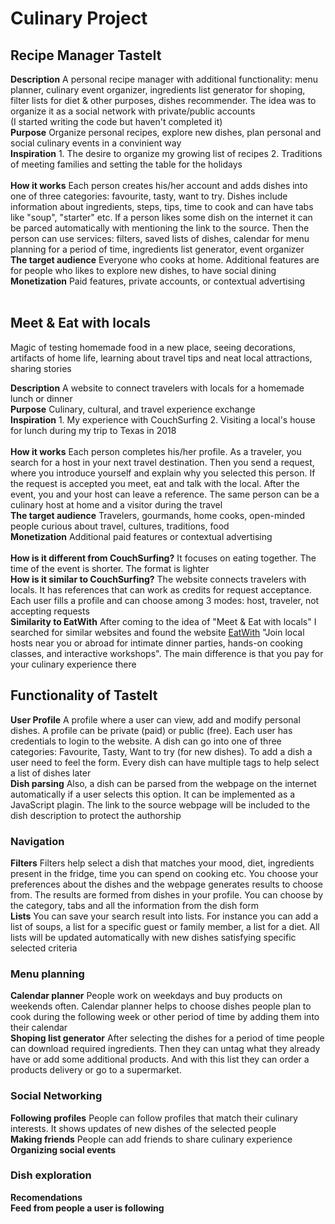 # Culinary Project

## Recipe Manager TasteIt
<b>Description</b> A personal recipe manager with additional functionality: menu planner, culinary event organizer, ingredients list generator for shoping, filter lists for diet & other purposes, dishes recommender. The idea was to organize it as a social network with private/public accounts</br>
(I started writing the code but haven't completed it)</br>
<b>Purpose</b> Organize personal recipes, explore new dishes, plan personal and social culinary events in a convinient way</br>
<b>Inspiration</b> 1. The desire to organize my growing list of recipes 2. Traditions of meeting families and setting the table for the holidays</br> </br>
<b>How it works</b> Each person creates his/her account and adds dishes into one of three categories: favourite, tasty, want to try. Dishes include information about ingredients, steps, tips, time to cook and can have tabs like "soup", "starter" etc. If a person likes some dish on the internet it can be parced automatically with mentioning the link to the source. Then the person can use services: filters, saved lists of dishes, calendar for menu planning for a period of time, ingredients list generator, event organizer</br>
<b>The target audience</b> Everyone who cooks at home. Additional features are for people who likes to explore new dishes, to have social dining</br> 
<b>Monetization</b> Paid features, private accounts, or contextual advertising</br> </br>


## Meet & Eat with locals
Magic of testing homemade food in a new place, seeing decorations, artifacts of home life, learning about travel tips and neat local attractions, sharing stories</br> 

<b>Description</b> A website to connect travelers with locals for a homemade lunch or dinner</br>
<b>Purpose</b> Culinary, cultural, and travel experience exchange</br>
<b>Inspiration</b> 1. My experience with CouchSurfing 2. Visiting a local's house for lunch during my trip to Texas in 2018</br> </br>
<b>How it works</b> Each person completes his/her profile. As a traveler, you search for a host in your next travel destination. Then you send a request, where you introduce yourself and explain why you selected this person. If the request is accepted you meet, eat and talk with the local. After the event, you and your host can leave a reference. The same person can be a culinary host at home and a visitor during the travel</br>
<b>The target audience</b> Travelers, gourmands, home cooks, open-minded people curious about travel, cultures, traditions, food</br> 
<b>Monetization</b> Additional paid features or contextual advertising</br> </br>
<b>How is it different from CouchSurfing?</b> It focuses on eating together. The time of the event is shorter. The format is lighter</br>
<b>How is it similar to CouchSurfing?</b> The website connects travelers with locals. It has references that can work as credits for request acceptance. Each user fills a profile and can choose among 3 modes: host, traveler, not accepting requests</br>
<b>Similarity to EatWith</b> After coming to the idea of "Meet & Eat with locals" I searched for similar websites and found the website [EatWith](https://www.eatwith.com/) "Join local hosts near you or abroad for intimate dinner parties, hands-on cooking classes, and interactive workshops". The main difference is that you pay for your culinary experience there

## Functionality of TasteIt
<b>User Profile</b> A profile where a user can view, add and modify personal dishes. A profile can be private (paid) or public (free). Each user has credentials to login to the website. A dish can go into one of three categories: Favourite, Tasty, Want to try (for new dishes). To add a dish a user need to feel the form. Every dish can have multiple tags to help select a list of dishes later</br>
<b>Dish parsing</b> Also, a dish can be parsed from the webpage on the internet automatically if a user selects this option. It can be implemented as a JavaScript plagin. The link to the source webpage will be included to the dish description to protect the authorship</br>
### Navigation
<b>Filters</b> Filters help select a dish that matches your mood, diet, ingredients present in the fridge, time you can spend on cooking etc. You choose your preferences about the dishes and the webpage generates results to choose from. The results are formed from dishes in your profile. You can choose by the category, tabs and all the information from the dish form</br>
<b>Lists</b> You can save your search result into lists. For instance you can add a list of soups, a list for a specific guest or family member, a list for a diet. All lists will be updated automatically with new dishes satisfying specific selected criteria</br>
### Menu planning
<b>Calendar planner</b> People work on weekdays and buy products on weekends often. Calendar planner helps to choose dishes people plan to cook during the following week or other period of time by adding them into their calendar</br>
<b>Shoping list generator</b> After selecting the dishes for a period of time people can download required ingredients. Then they can untag what they already have or add some additional products. And with this list they can order a products delivery or go to a supermarket.</br>
### Social Networking
<b>Following profiles</b> People can follow profiles that match their culinary interests. It shows updates of new dishes of the selected people</br>
<b>Making friends</b> People can add friends to share culinary experience</br>
<b>Organizing social events</b></br>
### Dish exploration
<b>Recomendations</b> </br>
<b>Feed from people a user is following</b> </br>

